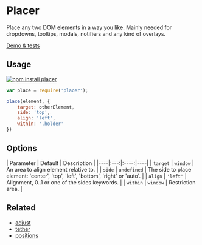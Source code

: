 # Placer 

Place any two DOM elements in a way you like. Mainly needed for dropdowns, tooltips, modals, notifiers and any kind of overlays.

[Demo & tests](https://dy.github.io/placer)


## Usage

[![npm install placer](https://nodei.co/npm/placer.png?mini=true)](https://npmjs.org/package/placer/)


```js
var place = require('placer');

place(element, {
	target: otherElement,
	side: 'top',
	align: 'left',
	within: '.holder'
})
```

## Options

| Parameter | Default | Description |
|----|:---:|:----:|----|
| `target` | `window` | An area to align element relative to. |
| `side` | `undefined` | The side to place element: 'center', 'top', 'left', 'bottom', 'right' or 'auto'. |
| `align` | `'left'` | Alignment, 0..1 or one of the sides keywords. |
| `within` | `window` | Restriction area. |

## Related

* [adjust](https://www.npmjs.com/package/adjust)
* [tether](https://github.com/HubSpot/tether)
* [positions](https://github.com/QubitProducts/positions)
